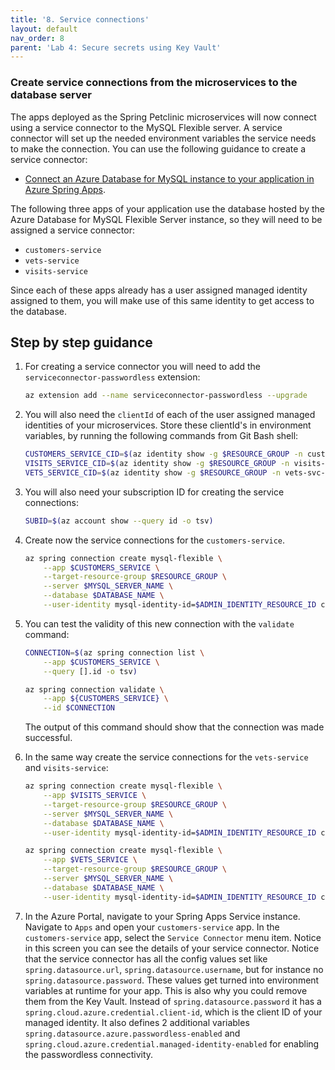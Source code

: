 ```yaml
---
title: '8. Service connections'
layout: default
nav_order: 8
parent: 'Lab 4: Secure secrets using Key Vault'
---
```


### Create service connections from the microservices to the database server

The apps deployed as the Spring Petclinic microservices will now connect using a service connector to the MySQL Flexible server. A service connector will set up the needed environment variables the service needs to make the connection. You can use the following guidance to create a service connector:

- [Connect an Azure Database for MySQL instance to your application in Azure Spring Apps](https://learn.microsoft.com/azure/spring-apps/how-to-bind-mysql?tabs=Service-Connector).

The following three apps of your application use the database hosted by the Azure Database for MySQL Flexible Server instance, so they will need to be assigned a service connector:

- `customers-service`
- `vets-service`
- `visits-service`

Since each of these apps already has a user assigned managed identity assigned to them, you will make use of this same identity to get access to the database.

## Step by step guidance

1. For creating a service connector you will need to add the `serviceconnector-passwordless` extension:

   ```bash
   az extension add --name serviceconnector-passwordless --upgrade
   ```

1. You will also need the `clientId` of each of the user assigned managed identities of your microservices. Store these clientId's in environment variables, by running the following commands from Git Bash shell:

   ```bash
   CUSTOMERS_SERVICE_CID=$(az identity show -g $RESOURCE_GROUP -n customers-svc-uid --query clientId -o tsv)
   VISITS_SERVICE_CID=$(az identity show -g $RESOURCE_GROUP -n visits-svc-uid --query clientId -o tsv)
   VETS_SERVICE_CID=$(az identity show -g $RESOURCE_GROUP -n vets-svc-uid --query clientId -o tsv)
   ```

1. You will also need your subscription ID for creating the service connections:

   ```bash
   SUBID=$(az account show --query id -o tsv)
   ```

1. Create now the service connections for the `customers-service`.

   ```bash
   az spring connection create mysql-flexible \
       --app $CUSTOMERS_SERVICE \
       --target-resource-group $RESOURCE_GROUP \
       --server $MYSQL_SERVER_NAME \
       --database $DATABASE_NAME \
       --user-identity mysql-identity-id=$ADMIN_IDENTITY_RESOURCE_ID client-id=$CUSTOMERS_SERVICE_CID subs-id=$SUBID
   ```

1. You can test the validity of this new connection with the `validate` command: 

   ```bash
   CONNECTION=$(az spring connection list \
       --app $CUSTOMERS_SERVICE \
       --query [].id -o tsv)
   
   az spring connection validate \
       --app ${CUSTOMERS_SERVICE} \
       --id $CONNECTION
   ```

   The output of this command should show that the connection was made successful.

1. In the same way create the service connections for the `vets-service` and `visits-service`: 

   ```bash
   az spring connection create mysql-flexible \
       --app $VISITS_SERVICE \
       --target-resource-group $RESOURCE_GROUP \
       --server $MYSQL_SERVER_NAME \
       --database $DATABASE_NAME \
       --user-identity mysql-identity-id=$ADMIN_IDENTITY_RESOURCE_ID client-id=$VISITS_SERVICE_CID subs-id=$SUBID
   
   az spring connection create mysql-flexible \
       --app $VETS_SERVICE \
       --target-resource-group $RESOURCE_GROUP \
       --server $MYSQL_SERVER_NAME \
       --database $DATABASE_NAME \
       --user-identity mysql-identity-id=$ADMIN_IDENTITY_RESOURCE_ID client-id=$VETS_SERVICE_CID subs-id=$SUBID
   ```

1. In the Azure Portal, navigate to your Spring Apps Service instance. Navigate to `Apps` and open your `customers-service` app. In the `customers-service` app, select the `Service Connector` menu item. Notice in this screen you can see the details of your service connector. Notice that the service connector has all the config values set like `spring.datasource.url`, `spring.datasource.username`, but for instance no `spring.datasource.password`. These values get turned into environment variables at runtime for your app. This is also why you could remove them from the Key Vault. Instead of `spring.datasource.password` it has a `spring.cloud.azure.credential.client-id`, which is the client ID of your managed identity. It also defines 2 additional variables `spring.datasource.azure.passwordless-enabled` and `spring.cloud.azure.credential.managed-identity-enabled` for enabling the passwordless connectivity.

